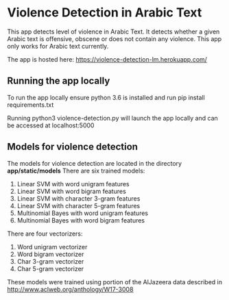 # Violence Detection in Arabic Text

This app detects level of violence in Arabic Text. It detects whether a given Arabic text is offensive, obscene or does not contain any violence.
This app only works for Arabic text currently.

The app is hosted here: https://violence-detection-lm.herokuapp.com/

## Running the app locally

To run the app locally ensure python 3.6 is installed and run
pip install requirements.txt

Running  python3 violence-detection.py will launch the app locally and can be accessed at localhost:5000


## Models for violence detection

The models for violence detection are located in the directory **app/static/models**
There are six trained models: 
1. Linear SVM with word unigram features
2. Linear SVM with word bigram features
3. Linear SVM with character 3-gram features
4. Linear SVM with character 5-gram features
5. Multinomial Bayes with word unigram features
6. Multinomial Bayes with word bigram features

There are four vectorizers:
1. Word unigram vectorizer
2. Word bigram vectorizer
3. Char 3-gram vectorizer
4. Char 5-gram vectorizer

These models were trained using portion of the AlJazeera data described in http://www.aclweb.org/anthology/W17-3008

